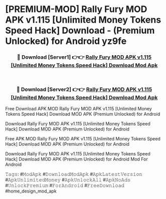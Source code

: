 # [PREMIUM-MOD] Rally Fury MOD APK v1.115 [Unlimited Money Tokens Speed Hack] Download - (Premium Unlocked) for Android yz9fe



<div align="center">
<h3>🔴 Download [Server1] 👉👉 <a href="https://momento.my/?title=Rally_Fury_MOD_APK_v1.115_[Unlimited_Money_Tokens_Speed_Hack]_Download">Rally Fury MOD APK v1.115 [Unlimited Money Tokens Speed Hack] Download Mod Apk</a></h3><br>

<h3>🔴 Download [Server2] 👉👉 <a href="https://momento.my/?title=Rally_Fury_MOD_APK_v1.115_[Unlimited_Money_Tokens_Speed_Hack]_Download">Rally Fury MOD APK v1.115 [Unlimited Money Tokens Speed Hack] Download Mod Apk</a></h3>
</div>



Free Download APK MOD Rally Fury MOD APK v1.115 [Unlimited Money Tokens Speed Hack] Download MOD APK (Premium Unlocked) for Android

Download Rally Fury MOD APK v1.115 [Unlimited Money Tokens Speed Hack] Download MOD APK (Premium Unlocked) for Android

Free APK MOD Rally Fury MOD APK v1.115 [Unlimited Money Tokens Speed Hack] Download MOD APK (Premium Unlocked) for Android

Download Rally Fury MOD APK v1.115 [Unlimited Money Tokens Speed Hack] Download MOD APK (Premium Unlocked) for Android Mod For Android

𝚃𝚊𝚐𝚜: #𝙼𝚘𝚍𝙰𝚙𝚔 #𝙳𝚘𝚠𝚗𝚕𝚘𝚊𝚍𝙼𝚘𝚍𝙰𝚙𝚔 #𝙰𝚙𝚔𝙻𝚊𝚝𝚎𝚜𝚝𝚅𝚎𝚛𝚜𝚒𝚘𝚗 #𝙰𝚙𝚔𝚄𝚗𝚕𝚒𝚖𝚒𝚝𝚎𝚍𝙼𝚘𝚗𝚎𝚢 #𝙰𝚙𝚔𝚄𝚗𝚕𝚘𝚌𝚔𝙰𝚕𝚕 #𝙰𝚙𝚔𝙽𝚘𝙰𝚍𝚜 #𝚄𝚗𝚕𝚘𝚌𝚔𝙿𝚛𝚎𝚖𝚒𝚞𝚖 #𝙵𝚘𝚛𝙰𝚗𝚍𝚛𝚘𝚒𝚍 #𝙵𝚛𝚎𝚎𝙳𝚘𝚠𝚗𝚕𝚘𝚊𝚍 #home_design_mod_apk
